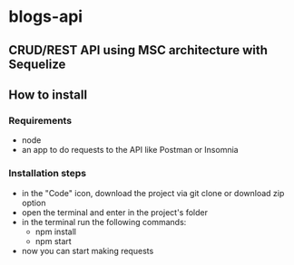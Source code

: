 # blogs-api
## CRUD/REST API using MSC architecture with Sequelize

## How to install

### Requirements
  - node
  - an app to do requests to the API like Postman or Insomnia

### Installation steps
  - in the "Code" icon, download the project via git clone or download zip option
  - open the terminal and enter in the project's folder
  - in the terminal run the following commands:
      - npm install
      - npm start
  - now you can start making requests
